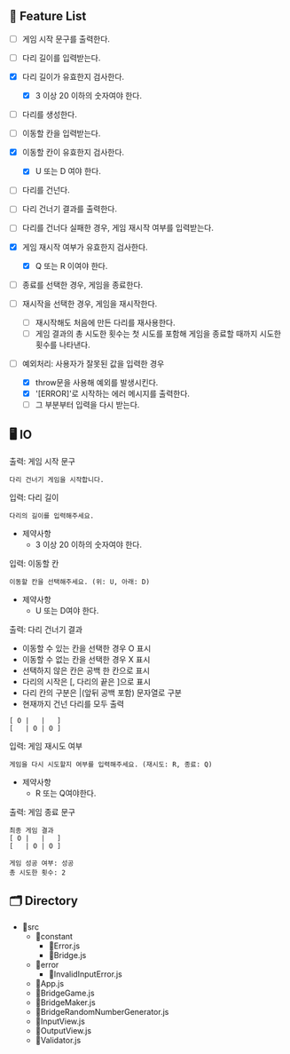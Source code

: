 ## 📝 Feature List

- [ ] 게임 시작 문구를 출력한다.

- [ ] 다리 길이를 입력받는다.

- [x] 다리 길이가 유효한지 검사한다.

  - [x] 3 이상 20 이하의 숫자여야 한다.

- [ ] 다리를 생성한다.

- [ ] 이동할 칸을 입력받는다.

- [x] 이동할 칸이 유효한지 검사한다.

  - [x] U 또는 D 여야 한다.

- [ ] 다리를 건넌다.

- [ ] 다리 건너기 결과를 출력한다.

- [ ] 다리를 건너다 실패한 경우, 게임 재시작 여부를 입력받는다.

- [x] 게임 재시작 여부가 유효한지 검사한다.

  - [x] Q 또는 R 이여야 한다.

- [ ] 종료를 선택한 경우, 게임을 종료한다.

- [ ] 재시작을 선택한 경우, 게임을 재시작한다.

  - [ ] 재시작해도 처음에 만든 다리를 재사용한다.
  - [ ] 게임 결과의 총 시도한 횟수는 첫 시도를 포함해 게임을 종료할 때까지 시도한 횟수를 나타낸다.

- [ ] 예외처리: 사용자가 잘못된 값을 입력한 경우

  - [x] throw문을 사용해 예외를 발생시킨다.
  - [x] '[ERROR]'로 시작하는 에러 메시지를 출력한다.
  - [ ] 그 부분부터 입력을 다시 받는다.

## 🖥 IO

출력: 게임 시작 문구

```
다리 건너기 게임을 시작합니다.
```

입력: 다리 길이

```
다리의 길이를 입력해주세요.
```

- 제약사항
  - 3 이상 20 이하의 숫자여야 한다.

입력: 이동할 칸

```
이동할 칸을 선택해주세요. (위: U, 아래: D)
```

- 제약사항
  - U 또는 D여야 한다.

출력: 다리 건너기 결과

- 이동할 수 있는 칸을 선택한 경우 O 표시
- 이동할 수 없는 칸을 선택한 경우 X 표시
- 선택하지 않은 칸은 공백 한 칸으로 표시
- 다리의 시작은 [, 다리의 끝은 ]으로 표시
- 다리 칸의 구분은 |(앞뒤 공백 포함) 문자열로 구분
- 현재까지 건넌 다리를 모두 출력

```
[ O |   |   ]
[   | O | O ]
```

입력: 게임 재시도 여부

```
게임을 다시 시도할지 여부를 입력해주세요. (재시도: R, 종료: Q)
```

- 제약사항
  - R 또는 Q여야한다.

출력: 게임 종료 문구

```
최종 게임 결과
[ O |   |   ]
[   | O | O ]

게임 성공 여부: 성공
총 시도한 횟수: 2
```

## 🗂 Directory

- 📁src
  - 📁constant
    - 📜Error.js
    - 📜Bridge.js
  - 📁error
    - 📜InvalidInputError.js
  - 📜App.js
  - 📜BridgeGame.js
  - 📜BridgeMaker.js
  - 📜BridgeRandomNumberGenerator.js
  - 📜InputView.js
  - 📜OutputView.js
  - 📜Validator.js
